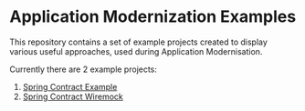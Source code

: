 # Application Modernization Examples
This repository contains a set of example projects created to display various useful approaches, used during Application Modernisation.

Currently there are 2 example projects:
1. [Spring Contract Example](https://github.com/ibagroup-eu/app-modernization-examples/tree/main/spring_contract_example) 
2. [Spring Contract Wiremock](https://github.com/ibagroup-eu/app-modernization-examples/tree/main/spring_contract_wiremock)
